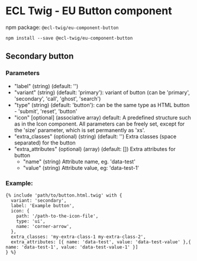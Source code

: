 # ECL Twig - EU Button component

npm package: `@ecl-twig/eu-component-button`

```shell
npm install --save @ecl-twig/eu-component-button
```

## Secondary button

### Parameters

- "label" (string) (default: '')
- "variant" (string) (default: 'primary'): variant of button (can be 'primary', 'secondary', 'call', 'ghost', 'search')
- "type" (string) (default: 'button'): can be the same type as HTML button - 'submit', 'reset', 'button'
- "icon" [optional] (associative array) default: A predefined structure such as in the Icon component. All parameters can be freely set, except for the 'size' parameter, which is set permanently as 'xs'.
- "extra_classes" (optional) (string) (default: '') Extra classes (space separated) for the button
- "extra_attributes" (optional) (array) (default: []) Extra attributes for button
  - "name" (string) Attribute name, eg. 'data-test'
  - "value" (string) Attribute value, eg: 'data-test-1'

### Example:

```twig
{% include 'path/to/button.html.twig' with {
  variant: 'secondary',
  label: 'Example button',
  icon: {
    path: '/path-to-the-icon-file',
    type: 'ui',
    name: 'corner-arrow',
  },
  extra_classes: 'my-extra-class-1 my-extra-class-2',
  extra_attributes: [{ name: 'data-test', value: 'data-test-value' },{ name: 'data-test-1', value: 'data-test-value-1' }]
} %}
```
